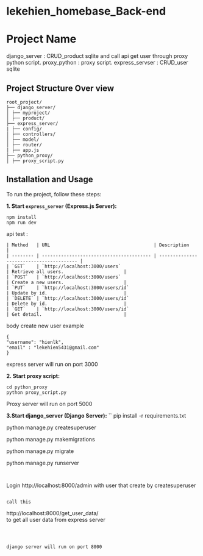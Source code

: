 # lekehien_homebase_Back-end


# Project Name

django_server : CRUD_product sqlite and call api get user through proxy python script.
proxy_python : proxy script.
express_servser : CRUD_user sqlite

## Project Structure Over view
```
root_project/
├── django_server/
│ ├── myproject/
│ ├── product/
├── express_server/
| ├── config/
│ ├── controllers/
│ ├── model/
│ ├── router/
| ├── app.js
├── python_proxy/
│ ├── proxy_script.py
```

## Installation and Usage

To run the project, follow these steps:

**1. Start `express_server` (Express.js Server):**
```
npm install
npm run dev
```

api test :

```
| Method   | URL                                      | Description                              |
| -------- | ---------------------------------------- | ---------------------------------------- |
| `GET`    | `http://localhost:3000/users`                                 | Retrieve all users.                      |
| `POST`   | `http://localhost:3000/users`                                 | Create a new users.                      |
| `PUT`    | `http://localhost:3000/users/id`                              | Update by id.                            |
| `DELETE` | `http://localhost:3000/users/id`                              | Delete by id.                            |
| `GET`    | `http://localhost:3000/users/id`                              | Get detail.                              |
```

body create new user example
```
{
"username": "hienlk",
"email" : "lekehien5431@gmail.com"
}
```
express server will run on port 3000

**2. Start proxy script:**
```
cd python_proxy
python proxy_script.py
```
Proxy server will run on port 5000

**3.Start django_server (Django Server):**
``
pip install -r requirements.txt

python manage.py createsuperuser

python manage.py makemigrations

python manage.py migrate

python manage.py runserver

```


```
Login http://localhost:8000/admin with user that create by createsuperuser
```

call this
```
 http://localhost:8000/get_user_data/    
 to get all user data from express server
```



django server will run on port 8000


